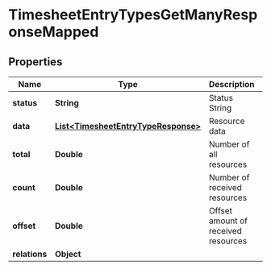 

# TimesheetEntryTypesGetManyResponseMapped


## Properties

| Name | Type | Description | Notes |
|------------ | ------------- | ------------- | -------------|
|**status** | **String** | Status String |  |
|**data** | [**List&lt;TimesheetEntryTypeResponse&gt;**](TimesheetEntryTypeResponse.md) | Resource data |  |
|**total** | **Double** | Number of all resources |  |
|**count** | **Double** | Number of received resources |  |
|**offset** | **Double** | Offset amount of received resources |  [optional] |
|**relations** | **Object** |  |  [optional] |



